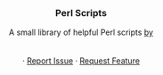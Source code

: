 <br />
<div align="center">
<h3 align="center">Perl Scripts</h3>

  <p align="center">
    A small library of helpful Perl scripts <a href="https://perldoc.perl.org/">by</a>
    <br />
    <br />
    <br />
    ·
    <a href="https://github.com/kjoedicker/perl-scripts/issues">Report Issue</a>
    ·
    <a href="https://github.com/kjoedicker/perl-scripts/issues">Request Feature</a>
  </p>
</div>
